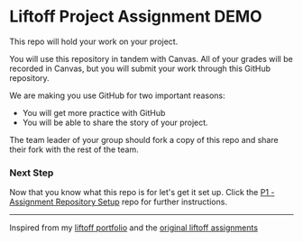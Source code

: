 # Liftoff Project Assignment DEMO

This repo will hold your work on your project.
  
You will use this repository in tandem with Canvas. All of your grades will be recorded in Canvas, but you will submit your work through this GitHub repository.

We are making you use GitHub for two important reasons:
  - You will get more practice with GitHub
  - You will be able to share the story of your project. 

The team leader of your group should fork a copy of this repo and share their fork with the rest of the team.

### Next Step

Now that you know what this repo is for let's get it set up.
Click the [P1 - Assignment Repository Setup](https://github.com/speudusa/liftoff-project-assignments/tree/main/P1-AssignmentRepoSetup) repo for further instructions.





----------
Inspired from my [liftoff portfolio](https://github.com/speudusa/liftoff-assignments/tree/master/P2-Project_Outline) and the [original liftoff assignments](https://github.com/LaunchCodeEducation/liftoff-assignments/tree/master/P2-Project_Outline)
